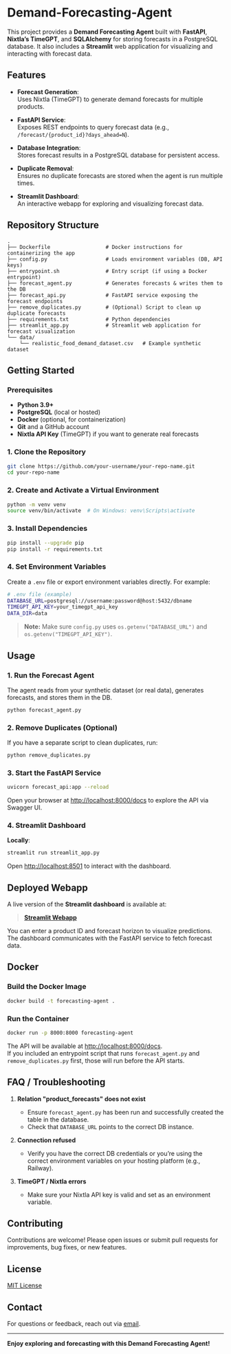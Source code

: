# Demand-Forecasting-Agent


This project provides a **Demand Forecasting Agent** built with **FastAPI**, **Nixtla’s TimeGPT**, and **SQLAlchemy** for storing forecasts in a PostgreSQL database. It also includes a **Streamlit** web application for visualizing and interacting with forecast data.

## Features

- **Forecast Generation**:  
  Uses Nixtla (TimeGPT) to generate demand forecasts for multiple products.

- **FastAPI Service**:  
  Exposes REST endpoints to query forecast data (e.g., `/forecast/{product_id}?days_ahead=N`).

- **Database Integration**:  
  Stores forecast results in a PostgreSQL database for persistent access.

- **Duplicate Removal**:  
  Ensures no duplicate forecasts are stored when the agent is run multiple times.

- **Streamlit Dashboard**:  
  An interactive webapp for exploring and visualizing forecast data.

## Repository Structure

```
.
├── Dockerfile                  # Docker instructions for containerizing the app
├── config.py                   # Loads environment variables (DB, API keys)
├── entrypoint.sh               # Entry script (if using a Docker entrypoint)
├── forecast_agent.py           # Generates forecasts & writes them to the DB
├── forecast_api.py             # FastAPI service exposing the forecast endpoints
├── remove_duplicates.py        # (Optional) Script to clean up duplicate forecasts
├── requirements.txt            # Python dependencies
├── streamlit_app.py            # Streamlit web application for forecast visualization
└── data/
    └── realistic_food_demand_dataset.csv   # Example synthetic dataset
```

## Getting Started

### Prerequisites

- **Python 3.9+**
- **PostgreSQL** (local or hosted)
- **Docker** (optional, for containerization)
- **Git** and a GitHub account
- **Nixtla API Key** (TimeGPT) if you want to generate real forecasts

### 1. Clone the Repository

```bash
git clone https://github.com/your-username/your-repo-name.git
cd your-repo-name
```

### 2. Create and Activate a Virtual Environment

```bash
python -m venv venv
source venv/bin/activate  # On Windows: venv\Scripts\activate
```

### 3. Install Dependencies

```bash
pip install --upgrade pip
pip install -r requirements.txt
```

### 4. Set Environment Variables

Create a `.env` file or export environment variables directly. For example:

```bash
# .env file (example)
DATABASE_URL=postgresql://username:password@host:5432/dbname
TIMEGPT_API_KEY=your_timegpt_api_key
DATA_DIR=data
```

> **Note:** Make sure `config.py` uses `os.getenv("DATABASE_URL")` and `os.getenv("TIMEGPT_API_KEY")`.

## Usage

### 1. Run the Forecast Agent

The agent reads from your synthetic dataset (or real data), generates forecasts, and stores them in the DB.

```bash
python forecast_agent.py
```

### 2. Remove Duplicates (Optional)

If you have a separate script to clean duplicates, run:

```bash
python remove_duplicates.py
```

### 3. Start the FastAPI Service

```bash
uvicorn forecast_api:app --reload
```

Open your browser at [http://localhost:8000/docs](http://localhost:8000/docs) to explore the API via Swagger UI.

### 4. Streamlit Dashboard

**Locally**:
```bash
streamlit run streamlit_app.py
```
Open [http://localhost:8501](http://localhost:8501) to interact with the dashboard.

## Deployed Webapp

A live version of the **Streamlit dashboard** is available at:
> **[Streamlit Webapp](https://demand-forecasting-agent-3vzhhixwbk6awoykbuet72.streamlit.app/)**

You can enter a product ID and forecast horizon to visualize predictions. The dashboard communicates with the FastAPI service to fetch forecast data.

## Docker 

### Build the Docker Image

```bash
docker build -t forecasting-agent .
```

### Run the Container

```bash
docker run -p 8000:8000 forecasting-agent
```

The API will be available at [http://localhost:8000/docs](http://localhost:8000/docs).  
If you included an entrypoint script that runs `forecast_agent.py` and `remove_duplicates.py` first, those will run before the API starts.

## FAQ / Troubleshooting

1. **Relation "product_forecasts" does not exist**  
   - Ensure `forecast_agent.py` has been run and successfully created the table in the database.
   - Check that `DATABASE_URL` points to the correct DB instance.

2. **Connection refused**  
   - Verify you have the correct DB credentials or you’re using the correct environment variables on your hosting platform (e.g., Railway).

3. **TimeGPT / Nixtla errors**  
   - Make sure your Nixtla API key is valid and set as an environment variable.

## Contributing

Contributions are welcome! Please open issues or submit pull requests for improvements, bug fixes, or new features.

## License

[MIT License](LICENSE)

## Contact

For questions or feedback, reach out via [email](chlikith@utexas.edu).

---

**Enjoy exploring and forecasting with this Demand Forecasting Agent!**
